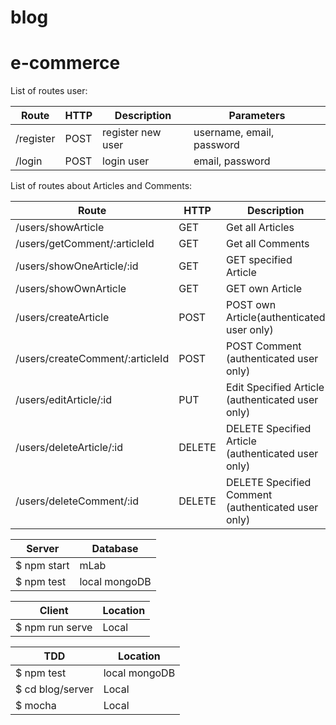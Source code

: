 # blog

# e-commerce

List of routes user:

| **Route** | **HTTP** | **Description**   | **Parameters**            |
| --------- | -------- | ----------------- | ------------------------- |
| /register | POST     | register new user | username, email, password |
| /login    | POST     | login user        | email, password           |

List of routes about Articles and Comments:

| **Route**                       | **HTTP** | **Description**                                    | **Parameters**                       |
| ------------------------------- | -------- | -------------------------------------------------- | ------------------------------------ |
| /users/showArticle              | GET      | Get all Articles                                   |                                      |
| /users/getComment/:articleId    | GET      | Get all Comments                                   | articleId                            |
| /users/showOneArticle/:id       | GET      | GET specified Article                              | article id                           |
| /users/showOwnArticle           | GET      | GET own Article                                    |                                      |
| /users/createArticle            | POST     | POST own Article(authenticated user only)          | articleTitle, articleBody,articleTag |
| /users/createComment/:articleId | POST     | POST Comment (authenticated user only)             | commentBody,articleId                |
| /users/editArticle/:id          | PUT      | Edit Specified Article (authenticated user only)   | articleTitle, articleBody            |
| /users/deleteArticle/:id        | DELETE   | DELETE Specified Article (authenticated user only) | article id                           |
| /users/deleteComment/:id        | DELETE   | DELETE Specified Comment (authenticated user only) | comment id                           |

| **Server**  | **Database**  |
| ----------- | ------------- |
| $ npm start | mLab          |
| $ npm test  | local mongoDB |

| **Client**      | **Location** |
| --------------- | ------------ |
| $ npm run serve | Local        |

| **TDD**          | **Location**  |
| ---------------- | ------------- |
| $ npm test       | local mongoDB |
| $ cd blog/server | Local         |
| $ mocha          | Local         |
